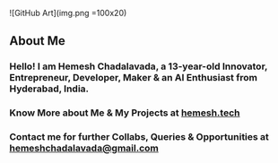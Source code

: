 ![GitHub Art](img.png =100x20)
## About Me
### Hello! I am **Hemesh Chadalavada**, a 13-year-old Innovator, Entrepreneur, Developer, Maker & an AI Enthusiast from Hyderabad, India.
### Know More about Me & My Projects at [hemesh.tech](https://hemesh.tech)
### Contact me for further Collabs, Queries & Opportunities at [hemeshchadalavada@gmail.com](mailto:hemeshchadalavada@gmail.com)

<!--
**hemesh2006/hemesh2006** is a ✨ _special_ ✨ repository because its `README.md` (this file) appears on your GitHub profile.

Here are some ideas to get you started:

- 🔭 I’m currently working on ...
- 🌱 I’m currently learning ...
- 👯 I’m looking to collaborate on ...
- 🤔 I’m looking for help with ...
- 💬 Ask me about ...
- 📫 How to reach me: ...
- 😄 Pronouns: ...
- ⚡ Fun fact: ...
-->
